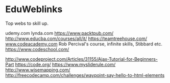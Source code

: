 # EduWeblinks


Top webs to skill up.

udemy.com
lynda.com
https://www.packtpub.com/
http://www.educba.com/courses/all/it/
https://teamtreehouse.com/
www.codeacademy.com
Rob Percival's course, infinite skills, Stibbard etc.
https://www.codeschool.com/

http://www.codeproject.com/Articles/31155/Ajax-Tutorial-for-Beginners-Part
https://code.org/
https://www.mysliderule.com/
http://www.wisemapping.com/
http://freecodecamp.com/challenges/waypoint-say-hello-to-html-elements
